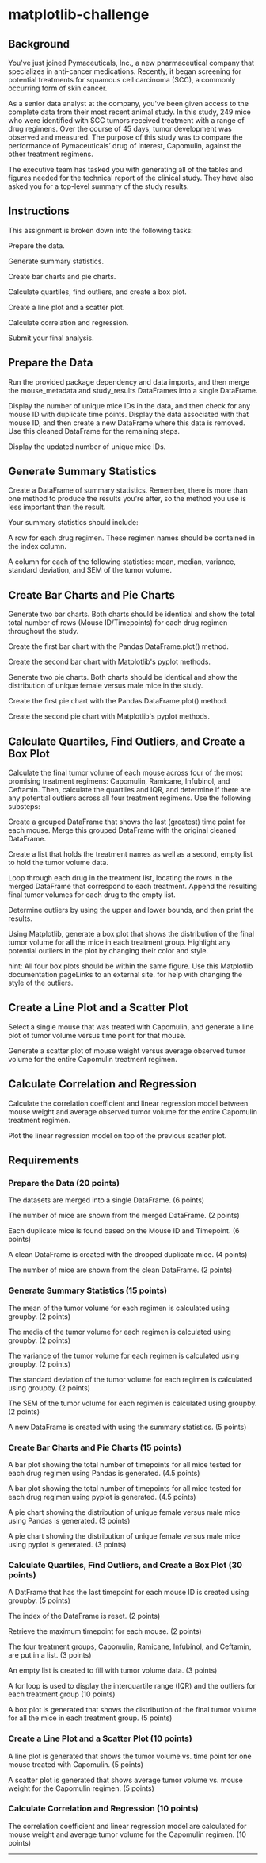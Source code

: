 # matplotlib-challenge

## Background

You've just joined Pymaceuticals, Inc., a new pharmaceutical company that specializes in anti-cancer medications. Recently, it began screening for potential treatments for squamous cell carcinoma (SCC), a commonly occurring form of skin cancer.

As a senior data analyst at the company, you've been given access to the complete data from their most recent animal study. In this study, 249 mice who were identified with SCC tumors received treatment with a range of drug regimens. Over the course of 45 days, tumor development was observed and measured. The purpose of this study was to compare the performance of Pymaceuticals’ drug of interest, Capomulin, against the other treatment regimens.

The executive team has tasked you with generating all of the tables and figures needed for the technical report of the clinical study. They have also asked you for a top-level summary of the study results.

## Instructions

This assignment is broken down into the following tasks:

Prepare the data.

Generate summary statistics.

Create bar charts and pie charts.

Calculate quartiles, find outliers, and create a box plot.

Create a line plot and a scatter plot.

Calculate correlation and regression.

Submit your final analysis.

## Prepare the Data

Run the provided package dependency and data imports, and then merge the mouse_metadata and study_results DataFrames into a single DataFrame.

Display the number of unique mice IDs in the data, and then check for any mouse ID with duplicate time points. Display the data associated with that mouse ID, and then create a new DataFrame where this data is removed. Use this cleaned DataFrame for the remaining steps.

Display the updated number of unique mice IDs.

## Generate Summary Statistics

Create a DataFrame of summary statistics. Remember, there is more than one method to produce the results you're after, so the method you use is less important than the result.

Your summary statistics should include:

A row for each drug regimen. These regimen names should be contained in the index column.

A column for each of the following statistics: mean, median, variance, standard deviation, and SEM of the tumor volume.

## Create Bar Charts and Pie Charts

Generate two bar charts. Both charts should be identical and show the total total number of rows (Mouse ID/Timepoints) for each drug regimen throughout the study.

Create the first bar chart with the Pandas DataFrame.plot() method.

Create the second bar chart with Matplotlib's pyplot methods.

Generate two pie charts. Both charts should be identical and show the distribution of unique female versus male mice in the study.

Create the first pie chart with the Pandas DataFrame.plot() method.

Create the second pie chart with Matplotlib's pyplot methods.

## Calculate Quartiles, Find Outliers, and Create a Box Plot

Calculate the final tumor volume of each mouse across four of the most promising treatment regimens: Capomulin, Ramicane, Infubinol, and Ceftamin. Then, calculate the quartiles and IQR, and determine if there are any potential outliers across all four treatment regimens. Use the following substeps:

Create a grouped DataFrame that shows the last (greatest) time point for each mouse. Merge this grouped DataFrame with the original cleaned DataFrame.

Create a list that holds the treatment names as well as a second, empty list to hold the tumor volume data.

Loop through each drug in the treatment list, locating the rows in the merged DataFrame that correspond to each treatment. Append the resulting final tumor volumes for each drug to the empty list.

Determine outliers by using the upper and lower bounds, and then print the results.

Using Matplotlib, generate a box plot that shows the distribution of the final tumor volume for all the mice in each treatment group. Highlight any potential outliers in the plot by changing their color and style.

hint: All four box plots should be within the same figure. Use this Matplotlib documentation pageLinks to an external site. for help with changing the style of the outliers.

## Create a Line Plot and a Scatter Plot

Select a single mouse that was treated with Capomulin, and generate a line plot of tumor volume versus time point for that mouse.

Generate a scatter plot of mouse weight versus average observed tumor volume for the entire Capomulin treatment regimen.

## Calculate Correlation and Regression

Calculate the correlation coefficient and linear regression model between mouse weight and average observed tumor volume for the entire Capomulin treatment regimen.

Plot the linear regression model on top of the previous scatter plot.

## Requirements

### Prepare the Data (20 points)

The datasets are merged into a single DataFrame. (6 points)

The number of mice are shown from the merged DataFrame. (2 points)

Each duplicate mice is found based on the Mouse ID and Timepoint. (6 points)

A clean DataFrame is created with the dropped duplicate mice. (4 points)

The number of mice are shown from the clean DataFrame. (2 points)

### Generate Summary Statistics (15 points)

The mean of the tumor volume for each regimen is calculated using groupby. (2 points)

The media of the tumor volume for each regimen is calculated using groupby. (2 points)

The variance of the tumor volume for each regimen is calculated using groupby. (2 points)

The standard deviation of the tumor volume for each regimen is calculated using groupby. (2 points)

The SEM of the tumor volume for each regimen is calculated using groupby. (2 points)

A new DataFrame is created with using the summary statistics. (5 points)

### Create Bar Charts and Pie Charts (15 points)

A bar plot showing the total number of timepoints for all mice tested for each drug regimen using Pandas is generated. (4.5 points)

A bar plot showing the total number of timepoints for all mice tested for each drug regimen using pyplot is generated. (4.5 points)

A pie chart showing the distribution of unique female versus male mice using Pandas is generated. (3 points)

A pie chart showing the distribution of unique female versus male mice using pyplot is generated. (3 points)

### Calculate Quartiles, Find Outliers, and Create a Box Plot (30 points)

A DatFrame that has the last timepoint for each mouse ID is created using groupby. (5 points)

The index of the DataFrame is reset. (2 points)

Retrieve the maximum timepoint for each mouse. (2 points)

The four treatment groups, Capomulin, Ramicane, Infubinol, and Ceftamin, are put in a list. (3 points)

An empty list is created to fill with tumor volume data. (3 points)

A for loop is used to display the interquartile range (IQR) and the outliers for each treatment group (10 points)

A box plot is generated that shows the distribution of the final tumor volume for all the mice in each treatment group. (5 points)

### Create a Line Plot and a Scatter Plot (10 points)

A line plot is generated that shows the tumor volume vs. time point for one mouse treated with Capomulin. (5 points)

A scatter plot is generated that shows average tumor volume vs. mouse weight for the Capomulin regimen. (5 points)

### Calculate Correlation and Regression (10 points)

The correlation coefficient and linear regression model are calculated for mouse weight and average tumor volume for the Capomulin regimen. (10 points)

-----------------------------
